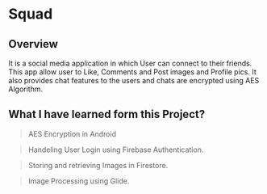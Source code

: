 # Squad


## Overview 

It is a social media application in which User can connect to their friends. 
This app allow user to Like, Comments and Post images and Profile pics.
It also provides chat features to the users and chats are encrypted using AES Algorithm.


## What I have learned form this Project?

> AES Encryption in Android

> Handeling User Login using Firebase Authentication.

> Storing and retrieving Images in Firestore.

> Image Processing using Glide.
